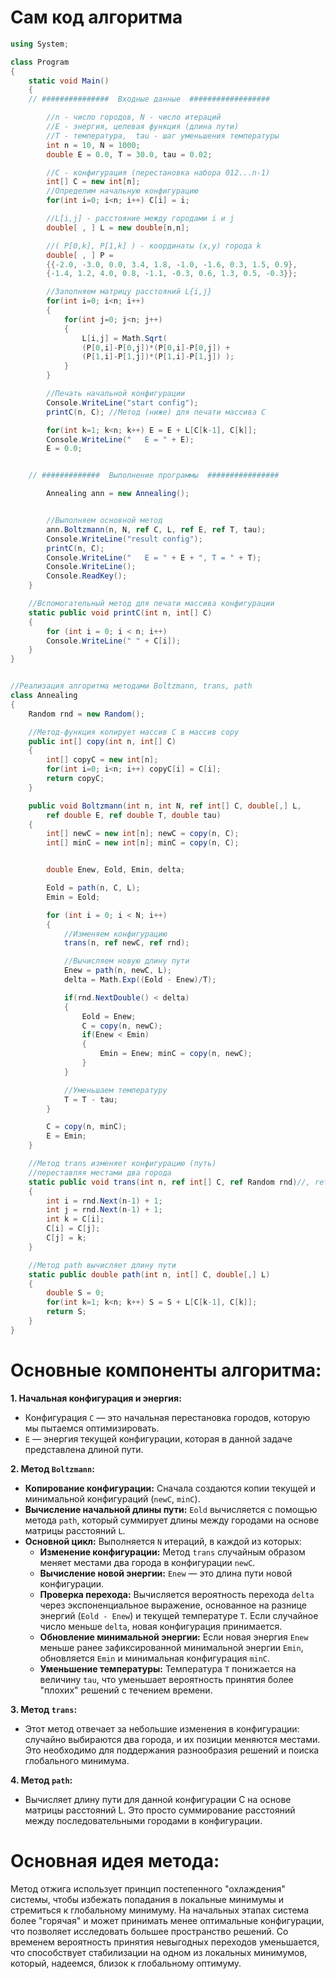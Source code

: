 # Сам код алгоритма

```csharp
using System;

class Program
{
	static void Main()
	{
	// ###############  Входные данные  ##################

		//n - число городов, N - число итераций
		//E - энергия, целевая функция (длина пути)
		//T - температура,  tau - шаг уменьшения температуры
		int n = 10, N = 1000;
		double E = 0.0, T = 30.0, tau = 0.02;

		//C - конфигурация (перестановка набора 012...n-1)
		int[] C = new int[n];
		//Определим начальную конфигурацию
		for(int i=0; i<n; i++) C[i] = i;

		//L[i,j] - расстояние между городами i и j
		double[ , ] L = new double[n,n];

		//( P[0,k], P[1,k] ) - координаты (x,y) города k
		double[ , ] P =
		{{-2.0, -3.0, 0.0, 3.4, 1.8, -1.0, -1.6, 0.3, 1.5, 0.9},
		{-1.4, 1.2, 4.0, 0.8, -1.1, -0.3, 0.6, 1.3, 0.5, -0.3}};

		//Заполняем матрицу расстояний L{i,j}
		for(int i=0; i<n; i++)
		{
			for(int j=0; j<n; j++)
			{
				L[i,j] = Math.Sqrt(
				(P[0,i]-P[0,j])*(P[0,i]-P[0,j]) +
				(P[1,i]-P[1,j])*(P[1,i]-P[1,j]) );
			}
		}

		//Печать начальной конфигурации
		Console.WriteLine("start config");
		printC(n, C); //Метод (ниже) для печати массива C

		for(int k=1; k<n; k++) E = E + L[C[k-1], C[k]];
		Console.WriteLine("   E = " + E);
		E = 0.0;


	// #############  Выполнение программы  ################

		Annealing ann = new Annealing();


		//Выполняем основной метод
		ann.Boltzmann(n, N, ref C, L, ref E, ref T, tau);
		Console.WriteLine("result config");
		printC(n, C);
		Console.WriteLine("   E = " + E + ", T = " + T);
		Console.WriteLine();
		Console.ReadKey();
	}

	//Вспомогательный метод для печати массива конфигурации
	static public void printC(int n, int[] C)
	{
		for (int i = 0; i < n; i++)
		Console.WriteLine(" " + C[i]);
	}
}


//Реализация алгоритма методами Boltzmann, trans, path
class Annealing
{
	Random rnd = new Random();

	//Метод-функция копирует массив C в массив copy
	public int[] copy(int n, int[] C)
	{
		int[] copyC = new int[n];
		for(int i=0; i<n; i++) copyC[i] = C[i];
		return copyC;
	}

	public void Boltzmann(int n, int N, ref int[] C, double[,] L,
		ref double E, ref double T, double tau)
	{
		int[] newC = new int[n]; newC = copy(n, C);
		int[] minC = new int[n]; minC = copy(n, C);


		double Enew, Eold, Emin, delta;

		Eold = path(n, C, L);
		Emin = Eold;

		for (int i = 0; i < N; i++)
		{
			//Изменяем конфигурацию
			trans(n, ref newC, ref rnd);

			//Вычисляем новую длину пути
			Enew = path(n, newC, L);
			delta = Math.Exp((Eold - Enew)/T);

			if(rnd.NextDouble() < delta)
			{
				Eold = Enew;
				C = copy(n, newC);
				if(Enew < Emin)
				{
					Emin = Enew; minC = copy(n, newC);
				}
			}

			//Уменьшаем температуру
			T = T - tau;
		}

		C = copy(n, minC);
		E = Emin;
	}

	//Метод trans изменяет конфигурацию (путь)
	//переставляя местами два города
	static public void trans(int n, ref int[] C, ref Random rnd)//, ref Random rnd
	{
		int i = rnd.Next(n-1) + 1;
		int j = rnd.Next(n-1) + 1;
		int k = C[i];
		C[i] = C[j];
		C[j] = k;
	}

	//Метод path вычисляет длину пути
	static public double path(int n, int[] C, double[,] L)
	{
		double S = 0;
		for(int k=1; k<n; k++) S = S + L[C[k-1], C[k]];
		return S;
	}
}
```

# Основные компоненты алгоритма:

**1. Начальная конфигурация и энергия:**

- Конфигурация `C` — это начальная перестановка городов, которую мы пытаемся оптимизировать.
- `E` — энергия текущей конфигурации, которая в данной задаче представлена длиной пути.

**2. Метод `Boltzmann`:**

- **Копирование конфигурации:** Сначала создаются копии текущей и минимальной конфигураций (`newC`, `minC`).
- **Вычисление начальной длины пути:** `Eold` вычисляется с помощью метода `path`, который суммирует длины между городами на основе матрицы расстояний `L`.
- **Основной цикл:** Выполняется `N` итераций, в каждой из которых:
  - **Изменение конфигурации:** Метод `trans` случайным образом меняет местами два города в конфигурации `newC`.
  - **Вычисление новой энергии:** `Enew` — это длина пути новой конфигурации.
  - **Проверка перехода:** Вычисляется вероятность перехода `delta` через экспоненциальное выражение, основанное на разнице энергий (`Eold - Enew`) и текущей температуре `T`. Если случайное число меньше `delta`, новая конфигурация принимается.
  - **Обновление минимальной энергии:** Если новая энергия `Enew` меньше ранее зафиксированной минимальной энергии `Emin`, обновляется `Emin` и минимальная конфигурация `minC`.
  - **Уменьшение температуры:** Температура `T` понижается на величину `tau`, что уменьшает вероятность принятия более "плохих" решений с течением времени.

**3. Метод `trans`:**

- Этот метод отвечает за небольшие изменения в конфигурации: случайно выбираются два города, и их позиции меняются местами. Это необходимо для поддержания разнообразия решений и поиска глобального минимума.

**4. Метод `path`:**

- Вычисляет длину пути для данной конфигурации C на основе матрицы расстояний L. Это просто суммирование расстояний между последовательными городами в конфигурации.

# Основная идея метода:

Метод отжига использует принцип постепенного "охлаждения" системы, чтобы избежать попадания в локальные минимумы и стремиться к глобальному минимуму. На начальных этапах система более "горячая" и может принимать менее оптимальные конфигурации, что позволяет исследовать большее пространство решений. Со временем вероятность принятия невыгодных переходов уменьшается, что способствует стабилизации на одном из локальных минимумов, который, надеемся, близок к глобальному оптимуму.
